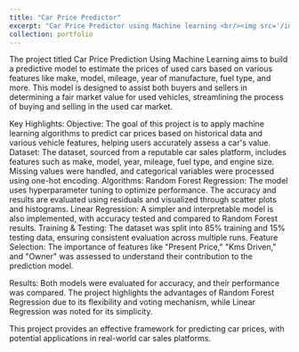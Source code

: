 ```yaml
---
title: "Car Price Predictor"
excerpt: "Car Price Predictor using Machine learning <br/><img src='/images/carpricepredictor.jpg'>"
collection: portfolio
---
```


The project titled Car Price Prediction Using Machine Learning aims to build a predictive model to estimate the prices of used cars based on various features like make, model, mileage, year of manufacture, fuel type, and more. 
This model is designed to assist both buyers and sellers in determining a fair market value for used vehicles, streamlining the process of buying and selling in the used car market.



Key Highlights:
Objective: The goal of this project is to apply machine learning algorithms to predict car prices based on historical data and various vehicle features, helping users accurately assess a car's value.
Dataset: The dataset, sourced from a reputable car sales platform, includes features such as make, model, year, mileage, fuel type, and engine size. Missing values were handled, and categorical variables were processed using one-hot encoding.
Algorithms:
Random Forest Regression: The model uses hyperparameter tuning to optimize performance. The accuracy and results are evaluated using residuals and visualized through scatter plots and histograms.
Linear Regression: A simpler and interpretable model is also implemented, with accuracy tested and compared to Random Forest results.
Training & Testing: The dataset was split into 85% training and 15% testing data, ensuring consistent evaluation across multiple runs.
Feature Selection: The importance of features like "Present Price," "Kms Driven," and "Owner" was assessed to understand their contribution to the prediction model.



Results:
Both models were evaluated for accuracy, and their performance was compared. The project highlights the advantages of Random Forest Regression due to its flexibility and voting mechanism, while Linear Regression was noted for its simplicity.

This project provides an effective framework for predicting car prices, with potential applications in real-world car sales platforms.  
